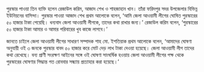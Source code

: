 পুরস্কার পাওয়া তিন ব্যক্তি হলেন রেজাউল করিম, আজাদ শেখ ও শাহজাহান খান। তাঁরা ফরিদপুর সদর উপজেলার বিভিন্ন ইউনিয়নের বাসিন্দা। পুরস্কার পাওয়া আজাদ শেখ প্রথম আলোকে বলেন, ‘আমি জেলা আওয়ামী লীগের ঘোষিত পুরস্কারের ৫০ হাজার টাকা পেয়েছি। ধন্যবাদ জেলা আওয়ামী লীগকে, তাদের কথা রাখার জন্য।’ রেজাউল করিম বলেন, ‘পুরস্কারের ৫০ হাজার টাকা আমার ও আমার পরিবারের খুব কাজে লাগবে।’

জানতে চাইলে জেলা আওয়ামী লীগের সাধারণ সম্পাদক শাহ মো. ইশতিয়াক প্রথম আলোকে বলেন, ‘আমাদের ঘোষণা অনুযায়ী ওই ৩ জনকে পুরস্কার বাবদ ৫০ হাজার করে মোট দেড় লাখ টাকা দেওয়া হয়েছে। জেলা আওয়ামী লীগ তাদের কথা রেখেছে। বন্য প্রাণী সংরক্ষণ আইনের সঙ্গে ওই ঘোষণা সাংঘর্ষিক হওয়ায় জেলা আওয়ামী লীগের পক্ষ থেকে পুরস্কারের ঘোষণার সিদ্ধান্ত গত রোববার সন্ধ্যায় প্রত্যাহার করা হয়েছে।’

